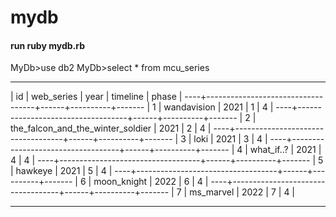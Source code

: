 # mydb

#### run ruby mydb.rb

MyDb>use db2
MyDb>select * from mcu_series
 ---- ----------------------------------- ------ ---------- -------
| id |             web_series            | year | timeline | phase |
 ----+-----------------------------------+------+----------+-------
|  1 |            wandavision            | 2021 |     1    |   4   |
 ----+-----------------------------------+------+----------+-------
|  2 | the_falcon_and_the_winter_soldier | 2021 |     2    |   4   |
 ----+-----------------------------------+------+----------+-------
|  3 |                loki               | 2021 |     3    |   4   |
 ----+-----------------------------------+------+----------+-------
|  4 |             what_if..?            | 2021 |     4    |   4   |
 ----+-----------------------------------+------+----------+-------
|  5 |              hawkeye              | 2021 |     5    |   4   |
 ----+-----------------------------------+------+----------+-------
|  6 |            moon_knight            | 2022 |     6    |   4   |
 ----+-----------------------------------+------+----------+-------
|  7 |             ms_marvel             | 2022 |     7    |   4   |
 ---- ----------------------------------- ------ ---------- -------
